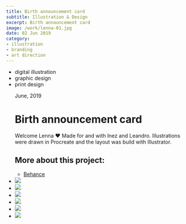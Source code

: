 ```yaml
---
title: Birth announcement card
subtitle: Illustration & Design
excerpt: Birth announcement card
image: /work/lenna-01.jpg
date: 02 Jun 2019
category: 
- illustration
- branding
- art direction
---
```


<ul class="tags">
    <li>digital illustration</li>
    <li>graphic design</li>
    <li>print design</li>
</ul>
<ul class="gallery masonry">
    <div class="content">
        <p class="content-date">June, 2019</p>
        <h1>Birth announcement card</h1>
        <p>Welcome Lenna ♥️ Made for and with Inez and Leandro. Illustrations were drawn in Procreate and the layout was build with Illustrator.</p>
        <h2>More about this project:</h2>
        <ul class="music-list">
            <li><a target="_blank" rel="noreferrer" href="https://www.behance.net/gallery/89733155/Birth-announcement-card" class="heart">Behance</a></li>
        </ul>
    </div>
    <li><img src="/work/lenna-02.jpg"></li>
    <li><img src="/work/lenna-01.jpg"></li>
    <li><img src="/work/th-lenna.jpg"></li>
    <li><img src="/work/lenna-04.jpg"></li>
    <li><img src="/work/lenna-03.jpg"></li>
    <li><img src="/work/lenna-06.jpg"></li>
</ul>